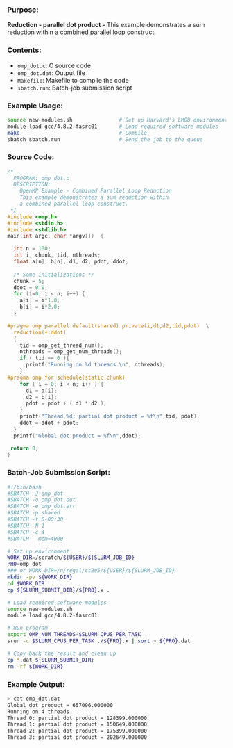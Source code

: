### Purpose:

**Reduction - parallel dot product -** This example demonstrates a sum reduction within a combined parallel loop construct.

### Contents:

* <code>omp_dot.c</code>: C source code
* <code>omp_dot.dat</code>: Output file
* <code>Makefile</code>: Makefile to compile the code
* <code>sbatch.run</code>: Batch-job submission script

### Example Usage:

```bash
source new-modules.sh				# Set up Harvard's LMOD environment
module load gcc/4.8.2-fasrc01		# Load required software modules
make             					# Compile
sbatch sbatch.run 					# Send the job to the queue
```

### Source Code:

```c
/*
  PROGRAM: omp_dot.c
  DESCRIPTION:
    OpenMP Example - Combined Parallel Loop Reduction
    This example demonstrates a sum reduction within 
    a combined parallel loop construct.
 */
#include <omp.h>
#include <stdio.h>
#include <stdlib.h>
main(int argc, char *argv[])  {

  int n = 100;
  int i, chunk, tid, nthreads;
  float a[n], b[n], d1, d2, pdot, ddot;
  
  /* Some initializations */
  chunk = 5;
  ddot = 0.0;
  for (i=0; i < n; i++) {
    a[i] = i*1.0;
    b[i] = i*2.0;
  }

#pragma omp parallel default(shared) private(i,d1,d2,tid,pdot)	\
  reduction(+:ddot)  
  {
    tid = omp_get_thread_num();
    nthreads = omp_get_num_threads();
    if ( tid == 0 ){
      printf("Running on %d threads.\n", nthreads);
    }
#pragma omp for schedule(static,chunk)
    for ( i = 0; i < n; i++ ) {
      d1 = a[i];
      d2 = b[i];
      pdot = pdot + ( d1 * d2 );
    }
    printf("Thread %d: partial dot product = %f\n",tid, pdot);
    ddot = ddot + pdot;
  }
  printf("Global dot product = %f\n",ddot);

 return 0;
}
```

### Batch-Job Submission Script:

```bash
#!/bin/bash
#SBATCH -J omp_dot
#SBATCH -o omp_dot.out
#SBATCH -e omp_dot.err
#SBATCH -p shared
#SBATCH -t 0-00:30
#SBATCH -N 1
#SBATCH -c 4
#SBATCH --mem=4000

# Set up environment
WORK_DIR=/scratch/${USER}/${SLURM_JOB_ID}
PRO=omp_dot
### or WORK_DIR=/n/regal/cs205/${USER}/${SLURM_JOB_ID}
mkdir -pv ${WORK_DIR}
cd $WORK_DIR
cp ${SLURM_SUBMIT_DIR}/${PRO}.x .

# Load required software modules
source new-modules.sh
module load gcc/4.8.2-fasrc01

# Run program
export OMP_NUM_THREADS=$SLURM_CPUS_PER_TASK
srun -c $SLURM_CPUS_PER_TASK ./${PRO}.x | sort > ${PRO}.dat

# Copy back the result and clean up
cp *.dat ${SLURM_SUBMIT_DIR}
rm -rf ${WORK_DIR}
```

### Example Output:

```bash
> cat omp_dot.dat 
Global dot product = 657096.000000
Running on 4 threads.
Thread 0: partial dot product = 128399.000000
Thread 1: partial dot product = 150649.000000
Thread 2: partial dot product = 175399.000000
Thread 3: partial dot product = 202649.000000
```

